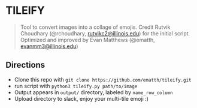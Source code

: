 # TILEIFY
> Tool to convert images into a collage of emojis.
> Credit Rutvik Choudhary (@rchoudhary, rutvikc2@illinois.edu) for the initial script.
> Optimized and improved by Evan Matthews (@ematth, evanmm3@illinois.edu)

## Directions
- Clone this repo with `git clone https://github.com/ematth/tileify.git`
- run script with `python3 tileify.py path/to/image`
- Output appears in `output/` directory, labeled by `name_row_column`
- Upload directory to slack, enjoy your multi-tile emoji :)
